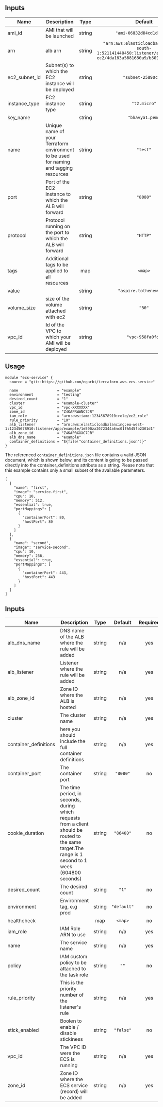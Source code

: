## Inputs

| Name | Description | Type | Default | Required |
|------|-------------|:----:|:-----:|:-----:|
| ami\_id | AMI that will be launched | string | `"ami-06832d84cd1dbb448"` | no |
| arn | alb arn | string | `"arn:aws:elasticloadbalancing:ap-south-1:521141440450:listener/app/terraform-ec2/4da163a5881680a9/b509f31de06392f3"` | no |
| ec2\_subnet\_id | Subnet(s) to which the EC2 instance will be deployed | string | `"subnet-25890c69"` | no |
| instance\_type | EC2 instance type | string | `"t2.micro"` | no |
| key\_name |  | string | `"bhavya1.pem"` | no |
| name | Unique name of your Terraform environment to be used for naming and tagging resources | string | `"test"` | no |
| port | Port of the EC2 instance to which the ALB will forward | string | `"8080"` | no |
| protocol | Protocol running on the port to which the ALB will forward | string | `"HTTP"` | no |
| tags | Additional tags to be applied to all resources | map | `<map>` | no |
| value |  | string | `"aspire.tothenew.net"` | no |
| volume\_size | size of the volume attached with ec2 | string | `"50"` | no |
| vpc\_id | Id of the VPC to which your AMI will be deployed | string | `"vpc-958fa0fd"` | no |




Usage
-----
```
module "ecs-service" {
  source = "git::https://github.com/egarbi/terraform-aws-ecs-service"

  name                  = "example"
  environment           = "testing"
  desired_count         = "1"
  cluster               = "example-cluster"
  vpc_id                = "vpc-XXXXXXX"
  zone_id               = "Z4KAPRWWNC7JR"
  iam_role              = "arn:aws:iam::12345678910:role/ec2_role"
  rule_priority         = "10"
  alb_listener          = "arn:aws:elasticloadbalancing:eu-west-1:12345678910:listener/app/example/1e590za2072344a6nc01fh545fb2301d1"
  alb_zone_id           = "Z4KAPRXXXC7JR"
  alb_dns_name          = "example"
  container_definitions = "${file("container_definitions.json")}"
}
```

The referenced `container_definitions.json` file contains a valid JSON document, which is shown below, and its content is going to be passed directly into the container_definitions attribute as a string. Please note that this example contains only a small subset of the available parameters.
```
[
  {
    "name": "first",
    "image": "service-first",
    "cpu": 10,
    "memory": 512,
    "essential": true,
    "portMappings": [
      {
        "containerPort": 80,
        "hostPort": 80
      }
    ]
  },
  {
    "name": "second",
    "image": "service-second",
    "cpu": 10,
    "memory": 256,
    "essential": true,
    "portMappings": [
      {
        "containerPort": 443,
        "hostPort": 443
      }
    ]
  }
]

```

## Inputs

| Name | Description | Type | Default | Required |
|------|-------------|:----:|:-----:|:-----:|
| alb\_dns\_name | DNS name of the ALB where the rule will be added | string | n/a | yes |
| alb\_listener | Listener where the rule will be added | string | n/a | yes |
| alb\_zone\_id | Zone ID where the ALB is hosted | string | n/a | yes |
| cluster | The cluster name | string | n/a | yes |
| container\_definitions | here you should include the full container definitions | string | n/a | yes |
| container\_port | The container port | string | `"8080"` | no |
| cookie\_duration | The time period, in seconds, during which requests from a client should be routed to the same target.The range is 1 second to 1 week (604800 seconds) | string | `"86400"` | no |
| desired\_count | The desired count | string | `"1"` | no |
| environment | Environment tag, e.g prod | string | `"default"` | no |
| healthcheck |  | map | `<map>` | no |
| iam\_role | IAM Role ARN to use | string | n/a | yes |
| name | The service name | string | n/a | yes |
| policy | IAM custom policy to be attached to the task role | string | `""` | no |
| rule\_priority | This is the priority number of the listener's rule | string | n/a | yes |
| stick\_enabled | Boolen to enable / disable stickiness | string | `"false"` | no |
| vpc\_id | The VPC ID were the ECS is running | string | n/a | yes |
| zone\_id | Zone ID where the ECS service (record) will be added | string | n/a | yes |



